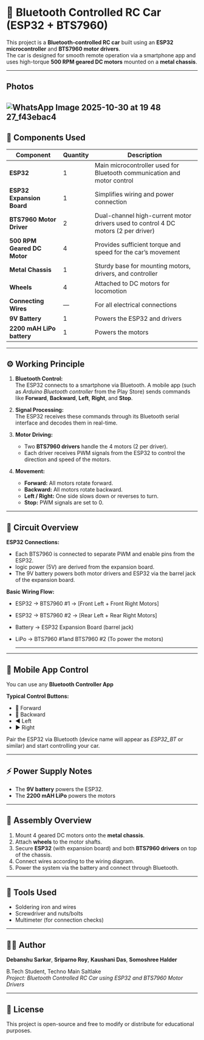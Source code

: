 # 🚗 Bluetooth Controlled RC Car (ESP32 + BTS7960)

This project is a **Bluetooth-controlled RC car** built using an **ESP32 microcontroller** and **BTS7960 motor drivers**.  
The car is designed for smooth remote operation via a smartphone app and uses high-torque **500 RPM geared DC motors** mounted on a **metal chassis**.

---
## Photos 
![WhatsApp Image 2025-10-30 at 19 48 27_f43ebac4](https://github.com/user-attachments/assets/977d4e9b-2626-4008-b156-e8ff0af17f5d)
---


## 🧩 Components Used

| Component | Quantity | Description |
|------------|-----------|-------------|
| **ESP32** | 1 | Main microcontroller used for Bluetooth communication and motor control |
| **ESP32 Expansion Board** | 1 | Simplifies wiring and power connection |
| **BTS7960 Motor Driver** | 2 | Dual-channel high-current motor drivers used to control 4 DC motors (2 per driver) |
| **500 RPM Geared DC Motor** | 4 | Provides sufficient torque and speed for the car’s movement |
| **Metal Chassis** | 1 | Sturdy base for mounting motors, drivers, and controller |
| **Wheels** | 4 | Attached to DC motors for locomotion |
| **Connecting Wires** | — | For all electrical connections |
| **9V Battery** | 1 | Powers the ESP32 and drivers  |
| **2200 mAH LiPo battery** | 1 | Powers the motors  |


---

## ⚙️ Working Principle

1. **Bluetooth Control:**  
   The ESP32 connects to a smartphone via Bluetooth. A mobile app (such as *Arduino Bluetooth controller* from the Play Store) sends commands like **Forward**, **Backward**, **Left**, **Right**, and **Stop**.

2. **Signal Processing:**  
   The ESP32 receives these commands through its Bluetooth serial interface and decodes them in real-time.

3. **Motor Driving:**  
   - Two **BTS7960 drivers** handle the 4 motors (2 per driver).  
   - Each driver receives PWM signals from the ESP32 to control the direction and speed of the motors.

4. **Movement:**  
   - **Forward:** All motors rotate forward.  
   - **Backward:** All motors rotate backward.  
   - **Left / Right:** One side slows down or reverses to turn.  
   - **Stop:** PWM signals are set to 0.

---

## 🔌 Circuit Overview

**ESP32 Connections:**
- Each BTS7960 is connected to separate PWM and enable pins from the ESP32.
- logic power (5V) are derived from the expansion board.
- The 9V battery powers both motor drivers and ESP32 via the barrel jack of the expansion board.

**Basic Wiring Flow:**
- ESP32 → BTS7960 #1 → [Front Left + Front Right Motors]
- ESP32 → BTS7960 #2 → [Rear Left + Rear Right Motors]
- Battery → ESP32 Expansion Board (barrel jack)
- LiPo → BTS7960 #1and BTS7960 #2 (To power the motors)
  
  ---
  
---

## 📱 Mobile App Control

You can use any **Bluetooth Controller App**

**Typical Control Buttons:**
- 🔼 Forward  
- 🔽 Backward  
- ◀️ Left  
- ▶️ Right  
    

Pair the ESP32 via Bluetooth (device name will appear as *ESP32_BT* or similar) and start controlling your car.

---

## ⚡ Power Supply Notes

- The **9V battery**  powers the ESP32.
- The **2200 mAH LiPo** powers the motors



---

## 📸 Assembly Overview

1. Mount 4 geared DC motors onto the **metal chassis**.  
2. Attach **wheels** to the motor shafts.  
3. Secure **ESP32** (with expansion board) and both **BTS7960 drivers** on top of the chassis.  
4. Connect wires according to the wiring diagram.  
5. Power the system via the battery and connect through Bluetooth.

---

## 🧰 Tools Used

- Soldering iron and wires  
- Screwdriver and nuts/bolts  
- Multimeter (for connection checks)  

---

## 👨‍💻 Author

**Debanshu Sarkar**, **Sriparno Roy**, **Kaushani Das**, **Somoshree Halder**

B.Tech Student, Techno Main Saltlake  
*Project: Bluetooth Controlled RC Car using ESP32 and BTS7960 Motor Drivers*

---

## 📄 License

This project is open-source and free to modify or distribute for educational purposes.
